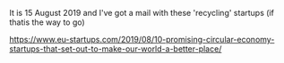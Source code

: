 It is 15 August 2019 and I've got a mail with these 'recycling' startups (if thatis the way to go)


https://www.eu-startups.com/2019/08/10-promising-circular-economy-startups-that-set-out-to-make-our-world-a-better-place/